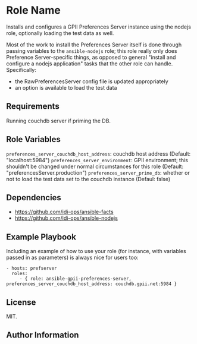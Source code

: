 Role Name
=========

Installs and configures a GPII Preferences Server instance using the nodejs role, optionally loading the test data as well.

Most of the work to install the Preferences Server itself is done through passing variables to the `ansible-nodejs` role; this role really only does Preference Server-specific things, as opposed to general "install and configure a nodejs application" tasks that the other role can handle. Specifically:

- the RawPreferencesServer config file is updated appropriately
- an option is available to load the test data

Requirements
------------

Running couchdb server if priming the DB.

Role Variables
--------------

`preferences_server_couchdb_host_address`: couchdb host address (Default: "localhost:5984")
`preferences_server_environment`: GPII environment; this shouldn't be changed under normal circumstances for this role (Default: "preferencesServer.production")
`preferences_server_prime_db`: whether or not to load the test data set to the couchdb instance (Defaul: false)

Dependencies
------------

- https://github.com/idi-ops/ansible-facts
- https://github.com/idi-ops/ansible-nodejs

Example Playbook
----------------

Including an example of how to use your role (for instance, with variables passed in as parameters) is always nice for users too:

    - hosts: prefserver
      roles:
         - { role: ansible-gpii-preferences-server, preferences_server_couchdb_host_address: couchdb.gpii.net:5984 }

License
-------

MIT.

Author Information
------------------
